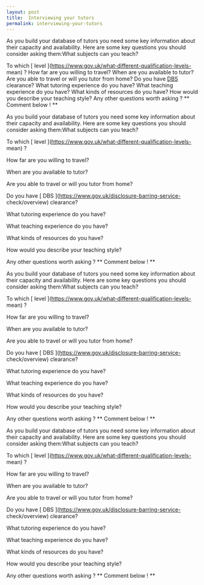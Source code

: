 ```yaml
---
layout: post
title:  Interviewing your tutors
permalink: interviewing-your-tutors
---
```

As you build your database of tutors you need some key information about their
capacity and availability. Here are some key questions you should consider
asking them:What subjects can you teach?

To which [ level ](https://www.gov.uk/what-different-qualification-levels-
mean) ? How far are you willing to travel? When are you available to tutor?
Are you able to travel or will you tutor from home? Do you have [ DBS
](https://www.gov.uk/disclosure-barring-service-check/overview) clearance?
What tutoring experience do you have? What teaching experience do you have?
What kinds of resources do you have? How would you describe your teaching
style? Any other questions worth asking ? ** Comment below ! **

As you build your database of tutors you need some key information about their
capacity and availability. Here are some key questions you should consider
asking them:What subjects can you teach?

To which [ level ](https://www.gov.uk/what-different-qualification-levels-
mean) ?

How far are you willing to travel?

When are you available to tutor?

Are you able to travel or will you tutor from home?

Do you have [ DBS ](https://www.gov.uk/disclosure-barring-service-
check/overview) clearance?

What tutoring experience do you have?

What teaching experience do you have?

What kinds of resources do you have?

How would you describe your teaching style?

Any other questions worth asking ? ** Comment below ! **

As you build your database of tutors you need some key information about their
capacity and availability. Here are some key questions you should consider
asking them:What subjects can you teach?

To which [ level ](https://www.gov.uk/what-different-qualification-levels-
mean) ?

How far are you willing to travel?

When are you available to tutor?

Are you able to travel or will you tutor from home?

Do you have [ DBS ](https://www.gov.uk/disclosure-barring-service-
check/overview) clearance?

What tutoring experience do you have?

What teaching experience do you have?

What kinds of resources do you have?

How would you describe your teaching style?

Any other questions worth asking ? ** Comment below ! **

As you build your database of tutors you need some key information about their
capacity and availability. Here are some key questions you should consider
asking them:What subjects can you teach?

To which [ level ](https://www.gov.uk/what-different-qualification-levels-
mean) ?

How far are you willing to travel?

When are you available to tutor?

Are you able to travel or will you tutor from home?

Do you have [ DBS ](https://www.gov.uk/disclosure-barring-service-
check/overview) clearance?

What tutoring experience do you have?

What teaching experience do you have?

What kinds of resources do you have?

How would you describe your teaching style?

Any other questions worth asking ? ** Comment below ! **
